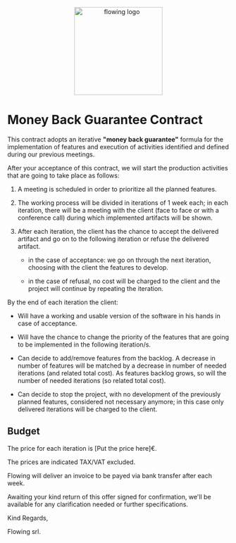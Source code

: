 <p align="center">
    <img width="200" alt="flowing logo"  src="https://files-dp4m2qbhc.now.sh/">
</p>

# Money Back Guarantee Contract

This contract adopts an iterative **"money back guarantee"** formula for the implementation of features and execution of activities identified and defined during our previous meetings.  

After your acceptance of this contract, we will start the production activities that are going to take place as follows:

1. A meeting is scheduled in order to prioritize all the planned features.

2. The working process will be divided in iterations of 1 week each; in each iteration, there will be a meeting with the client (face to face or with a conference call) during which implemented artifacts will be shown.

3. After each iteration, the client has the chance to accept the delivered artifact and go on to the following iteration or refuse the delivered artifact.
    * in the case of acceptance: we go on through the next iteration, choosing with the client the features to develop.

    * in the case of refusal, no cost will be charged to the client and the project will continue by repeating the iteration.

By the end of each iteration the client:

* Will have a working and usable version of the software in his hands in case of acceptance.

* Will have the chance to change the priority of the features that are going to be implemented in the  following iteration/s.

* Can decide to add/remove features from the backlog. A decrease in number of features will be matched by a decrease in number of needed iterations (and related total cost). As features backlog grows, so will the number of needed iterations (so related total cost).

* Can decide to stop the project, with no development of the previously planned features, considered not necessary anymore; in this case only delivered iterations will be charged to the client.  

## Budget

The price for each iteration is [Put the price here]€.

The prices are indicated TAX/VAT excluded.

Flowing will deliver an invoice to be payed via bank transfer after each week.

Awaiting your kind return of this offer signed for confirmation, we'll be available for any clarification needed or further specifications.

Kind Regards,

Flowing srl.
